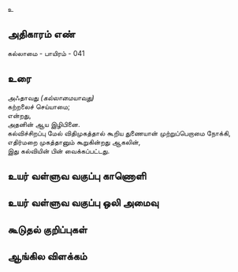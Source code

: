 உ


## அதிகாரம் எண்

கல்லாமை - பாயிரம் - 041

## உரை

அஃதாவது _(கல்லாமையாவது)_  
கற்றலைச் செய்யாமை;  
என்றது,  
அதனின் ஆய இழிபினை.  
கல்விச்சிறப்பு மேல் விதிமுகத்தால் கூறிய துணையான் முற்றுப்பெறாமை நோக்கி,  
எதிர்மறை முகத்தானும் கூறுகின்றது ஆகலின்,  
இது கல்வியின் பின் வைக்கப்பட்டது.


## உயர் வள்ளுவ வகுப்பு காணொளி


## உயர் வள்ளுவ வகுப்பு ஒலி அமைவு 


## கூடுதல் குறிப்புகள்


## ஆங்கில விளக்கம்

